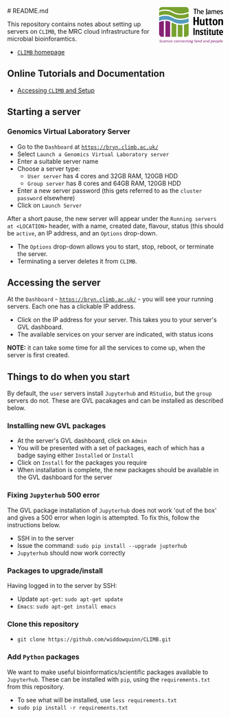 <img src="images/JHI_STRAP_Web.png" style="width: 150px; float: right;">
# README.md

This repository contains notes about setting up servers on `CLIMB`, the MRC cloud infrastructure for microbial bioinforamtics.

* [`CLIMB` homepage](http://www.climb.ac.uk/)


## Online Tutorials and Documentation

* [Accessing `CLIMB` and Setup](https://discourse.climb.ac.uk/t/accessing-climb-and-setup/172)

## Starting a server

### Genomics Virtual Laboratory Server

* Go to the `Dashboard` at [`https://bryn.climb.ac.uk/`](https://bryn.climb.ac.uk/)
* Select `Launch a Genomics Virtual Laboratory server`
* Enter a suitable server name
* Choose a server type:
  * `User server` has 4 cores and 32GB RAM, 120GB HDD
  * `Group server` has 8 cores and 64GB RAM, 120GB HDD
* Enter a new server password (this gets referred to as the `cluster password` elsewhere)
* Click on `Launch Server`

After a short pause, the new server will appear under the `Running servers at <LOCATION>` header, with a name, created date, flavour, status (this should be `active`, an IP address, and an `Options` drop-down.

* The `Options` drop-down allows you to start, stop, reboot, or terminate the server. 
* Terminating a server deletes it from `CLIMB`.

## Accessing the server

At the `Dashboard` - [`https://bryn.climb.ac.uk/`](https://bryn.climb.ac.uk/) - you will see your running servers. Each one has a clickable IP address.

* Click on the IP address for your server. This takes you to your server's GVL dashboard.
* The available services on your server are indicated, with status icons

**NOTE:** it can take some time for all the services to come up, when the server is first created.


## Things to do when you start

By default, the `user` servers install `Jupyterhub` and `RStudio`, but the `group` servers do not. These are GVL pacakages and can be installed as described below.

### Installing new GVL packages

* At the server's GVL dashboard, click on `Admin`
* You will be presented with a set of packages, each of which has a badge saying either `Installed` or `Install`
* Click on `Install` for the packages you require
* When installation is complete, the new packages should be available in the GVL dashboard for the server

### Fixing `Jupyterhub` 500 error

The GVL package installation of `Jupyterhub` does not work 'out of the box' and gives a 500 error when login is attempted. To fix this, follow the instructions below.

* SSH in to the server
* Issue the command: `sudo pip install --upgrade jupterhub`
* `Jupyterhub` should now work correctly

### Packages to upgrade/install

Having logged in to the server by SSH:

* Update `apt-get`: `sudo apt-get update`
* `Emacs`: `sudo apt-get install emacs`

### Clone this repository

* `git clone https://github.com/widdowquinn/CLIMB.git`

### Add `Python` packages

We want to make useful bioinformatics/scientific packages available to `Jupyterhub`. These can be installed with `pip`, using the `requirements.txt` from this repository.

* To see what will be installed, use `less requirements.txt`
* `sudo pip install -r requirements.txt`